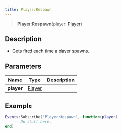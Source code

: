 ```yaml
---
title: Player:Respawn
---
```


> **Player:Respawn**(player: [Player](/vext/ref/server/type/player))

## Description 

- Gets fired each time a player spawns.

## Parameters

| Name | Type | Description |
| ---- | ---- | ----------- |
| **player** | [Player](/vext/ref/server/type/player) |  |

## Example

```lua
Events:Subscribe('Player:Respawn', function(player)
    -- Do stuff here.
end)
```
